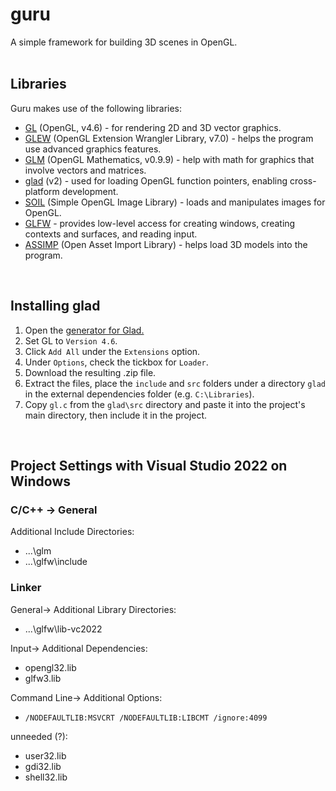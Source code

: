 # guru
A simple framework for building 3D scenes in OpenGL.
<br>
<br>
## Libraries
Guru makes use of the following libraries:
- [GL](https://www.opengl.org/) (OpenGL, v4.6) - for rendering 2D and 3D vector graphics.
- [GLEW](https://github.com/nigels-com/glew) (OpenGL Extension Wrangler Library, v7.0) - helps the program use advanced graphics features.
- [GLM](https://github.com/g-truc/glm) (OpenGL Mathematics, v0.9.9) - help with math for graphics that involve vectors and matrices.
- [glad](https://github.com/Dav1dde/glad) (v2) - used for loading OpenGL function pointers, enabling cross-platform development.
- [SOIL](https://github.com/littlstar/soil) (Simple OpenGL Image Library) - loads and manipulates images for OpenGL.
- [GLFW](https://github.com/glfw/glfw) - provides low-level access for creating windows, creating contexts and surfaces, and reading input.
- [ASSIMP](https://github.com/assimp/assimp) (Open Asset Import Library) - helps load 3D models into the program.
<br>

## Installing glad
1) Open the [generator for Glad.](https://gen.glad.sh/)
2) Set GL to `Version 4.6`.
3) Click `Add All` under the `Extensions` option.
4) Under `Options`, check the tickbox for `Loader`.
5) Download the resulting .zip file.
6) Extract the files, place the `include` and `src` folders under a directory `glad` in the external dependencies folder (e.g. `C:\Libraries`).
7) Copy `gl.c` from the `glad\src` directory and paste it into the project's main directory, then include it in the project.
<br>

## Project Settings with Visual Studio 2022 on Windows
### C/C++ -> General
Additional Include Directories:
- ...\glm
- ...\glfw\include

### Linker
General-> Additional Library Directories:
- ...\glfw\lib-vc2022

Input-> Additional Dependencies:
- opengl32.lib
- glfw3.lib

Command Line-> Additional Options:
- `/NODEFAULTLIB:MSVCRT /NODEFAULTLIB:LIBCMT /ignore:4099`

unneeded (?):
- user32.lib
- gdi32.lib
- shell32.lib
